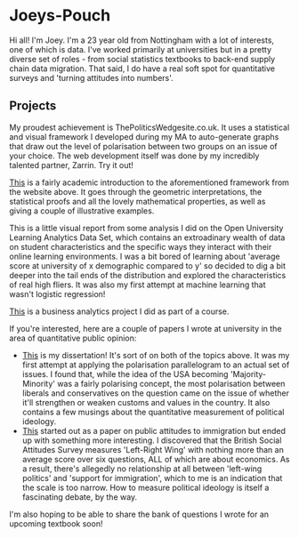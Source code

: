 # Joeys-Pouch

Hi all! I'm Joey. I'm a 23 year old from Nottingham with a lot of interests, one of which is data. I've worked primarily at universities but in a pretty diverse set of roles - from social statistics textbooks to back-end supply chain data migration. That said, I do have a real soft spot for quantitative surveys and 'turning attitudes into numbers'.

## Projects

My proudest achievement is ThePoliticsWedgesite.co.uk. It uses a statistical and visual framework I developed during my MA to auto-generate graphs that draw out the level of polarisation between two groups on an issue of your choice. The web development itself was done by my incredibly talented partner, Zarrin. Try it out! 

[This](https://github.com/JoeysPouch/Joeys-Pouch/blob/main/PolPar-Description-And-Proofs.pdf) is a fairly academic introduction to the aforementioned framework from the website above. It goes through the geometric interpretations, the statistical proofs and all the lovely mathematical properties, as well as giving a couple of illustrative examples.

This is a little visual report from some analysis I did on the Open University Learning Analytics Data Set, which contains an extroadinary wealth of data on student characteristics and the specific ways they interact with their online learning environments. I was a bit bored of learning about 'average score at university of x demographic compared to y' so decided to dig a bit deeper into the tail ends of the distribution and explored the characteristics of real high fliers. It was also my first attempt at machine learning that wasn't logistic regression!

[This](https://github.com/JoeysPouch/Joeys-Pouch/blob/main/Put-BA-Project-Here) is a business analytics project I did as part of a course.

If you're interested, here are a couple of papers I wrote at university in the area of quantitative public opinion: 

- [This](https://github.com/JoeysPouch/Joeys-Pouch/blob/main/MA-Dissertation.pdf) is my dissertation! It's sort of on both of the topics above. It was my first attempt at applying the polarisation parallelogram to an actual set of issues. I found that, while the idea of the USA becoming 'Majority-Minority' was a fairly polarising concept, the most polarisation between liberals and conservatives on the question came on the issue of whether it'll strengthen or weaken customs and values in the country. It also contains a few musings about the quantitative measurement of political ideology.
- [This](https://github.com/yourusername/yourrepositoryname/blob/Migration-Attitudes-And-Critique-Of-BSA-Quant-Scale/.pdf) started out as a paper on public attitudes to immigration but ended up with something more interesting. I discovered that the British Social Attitudes Survey measures 'Left-Right Wing' with nothing more than an average score over six questions, ALL of which are about economics. As a result, there's allegedly no relationship at all between 'left-wing politics' and 'support for immigration', which to me is an indication that the scale is too narrow. How to measure political ideology is itself a fascinating debate, by the way. 

I'm also hoping to be able to share the bank of questions I wrote for an upcoming textbook soon!
